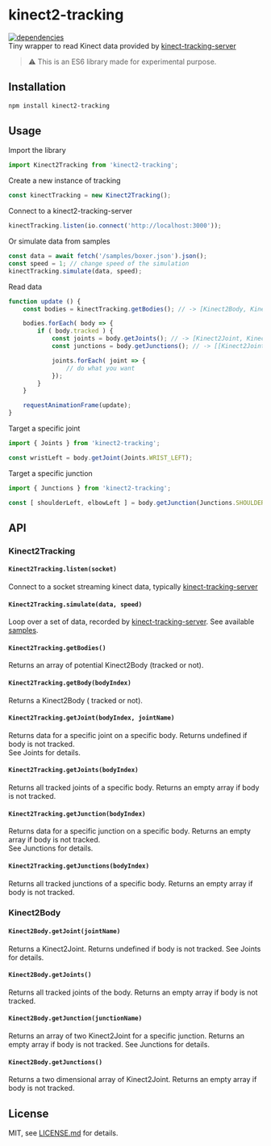 # kinect2-tracking
[![dependencies](https://img.shields.io/badge/dependencies-none-ff69b4.svg)](https://github.com/raphaelameaume/kinect2-tracking/blob/master/package.json)\
Tiny wrapper to read Kinect data provided by [kinect-tracking-server](https://github.com/raphaelameaume/kinect2-tracking-server)

> :warning: This is an ES6 library made for experimental purpose.

## Installation

```bash
npm install kinect2-tracking
```

## Usage

Import the library
```js
import Kinect2Tracking from 'kinect2-tracking';
```

Create a new instance of tracking
```js
const kinectTracking = new Kinect2Tracking();
```

Connect to a kinect2-tracking-server
```js
kinectTracking.listen(io.connect('http://localhost:3000'));
```

Or simulate data from samples
```js
const data = await fetch('/samples/boxer.json').json();
const speed = 1; // change speed of the simulation
kinectTracking.simulate(data, speed);
```

Read data
```js
function update () {
    const bodies = kinectTracking.getBodies(); // -> [Kinect2Body, Kinect2Body, ...]

    bodies.forEach( body => {
        if ( body.tracked ) {
            const joints = body.getJoints(); // -> [Kinect2Joint, Kinect2Joint, ...]
            const junctions = body.getJunctions(); // -> [[Kinect2Joint, Kinect2Joint], [Kinect2Joint, Kinect2Joint], ...]

            joints.forEach( joint => {
                // do what you want
            });
        }
    }

    requestAnimationFrame(update);
}
```

Target a specific joint
```js
import { Joints } from 'kinect2-tracking';

const wristLeft = body.getJoint(Joints.WRIST_LEFT);
```

Target a specific junction
```js
import { Junctions } from 'kinect2-tracking';

const [ shoulderLeft, elbowLeft ] = body.getJunction(Junctions.SHOULDER_ELBOW_LEFT);
```

## API

### Kinect2Tracking

#### `Kinect2Tracking.listen(socket)`
Connect to a socket streaming kinect data, typically [kinect-tracking-server](https://github.com/raphaelameaume/kinect2-tracking-server)

#### `Kinect2Tracking.simulate(data, speed)`
Loop over a set of data, recorded by [kinect-tracking-server](https://github.com/raphaelameaume/kinect2-tracking-server). 
See available [samples](https://github.com/raphaelameaume/kinect2-tracking/tree/master/samples).

#### `Kinect2Tracking.getBodies()`
Returns an array of potential Kinect2Body (tracked or not).

#### `Kinect2Tracking.getBody(bodyIndex)`
Returns a Kinect2Body ( tracked or not).

#### `Kinect2Tracking.getJoint(bodyIndex, jointName)`
Returns data for a specific joint on a specific body. Returns undefined if body is not tracked.\
See Joints for details.

#### `Kinect2Tracking.getJoints(bodyIndex)`
Returns all tracked joints of a specific body. Returns an empty array if body is not tracked.

#### `Kinect2Tracking.getJunction(bodyIndex)`
Returns data for a specific junction on a specific body. Returns an empty array if body is not tracked.\
See Junctions for details.

#### `Kinect2Tracking.getJunctions(bodyIndex)`
Returns all tracked junctions of a specific body. Returns an empty array if body is not tracked.

### Kinect2Body
#### `Kinect2Body.getJoint(jointName)`
Returns a Kinect2Joint. Returns undefined if body is not tracked.
See Joints for details.

#### `Kinect2Body.getJoints()`
Returns all tracked joints of the body. Returns an empty array if body is not tracked.

#### `Kinect2Body.getJunction(junctionName)`
Returns an array of two Kinect2Joint for a specific junction. Returns an empty array if body is not tracked.
See Junctions for details.

#### `Kinect2Body.getJunctions()`
Returns a two dimensional array of Kinect2Joint. Returns an empty array if body is not tracked.



## License
MIT, see [LICENSE.md](https://github.com/raphaelameaume/kinect2-tracking/blob/master/LICENSE.md) for details.
